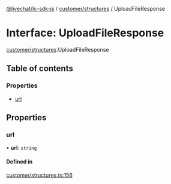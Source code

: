 [@livechat/lc-sdk-js](../README.md) / [customer/structures](../modules/customer_structures.md) / UploadFileResponse

# Interface: UploadFileResponse

[customer/structures](../modules/customer_structures.md).UploadFileResponse

## Table of contents

### Properties

- [url](customer_structures.UploadFileResponse.md#url)

## Properties

### url

• **url**: `string`

#### Defined in

[customer/structures.ts:156](https://github.com/livechat/lc-sdk-js/blob/a3fdde0/src/customer/structures.ts#L156)
